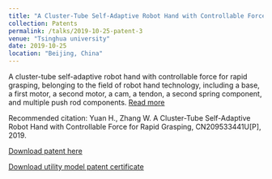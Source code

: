 ```yaml
---
title: "A Cluster-Tube Self-Adaptive Robot Hand with Controllable Force for Rapid Grasping(CN)"
collection: Patents
permalink: /talks/2019-10-25-patent-3
venue: "Tsinghua university"
date: 2019-10-25
location: "Beijing, China"
---
```


A cluster-tube self-adaptive robot hand with controllable force for rapid grasping, belonging to the field of robot hand technology, including a base, a first motor, a second motor, a cam, a tendon, a second spring component, and multiple push rod components. [Read more](https://xueshu.baidu.com/usercenter/paper/show?paperid=1n0h0a40651c0cn0ny5a0rj0ux499005&site=xueshu_se&hitarticle=1)

Recommended citation: Yuan H., Zhang W. A Cluster-Tube Self-Adaptive Robot Hand with Controllable Force for Rapid Grasping, CN209533441U[P], 2019.

[Download patent here](https://github.com/EnderHangYuan/EnderHangYuan.github.io/blob/master/_talks/A%20Cluster-Tube%20Self-Adaptive%20Robot%20Hand%20with%20Controllable%20Force%20for%20Rapid%20Grasping.pdf)

[Download utility model patent certificate](https://github.com/EnderHangYuan/EnderHangYuan.github.io/blob/master/_talks/2019-10-25-A%20Cluster-Tube%20Self-Adaptive%20Robot%20Hand%20with%20Controllable%20Force%20for%20Rapid%20Grasping.pdf)

